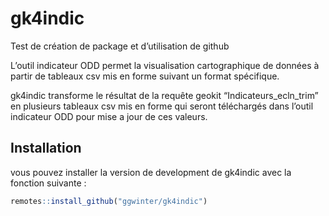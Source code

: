 
<!-- README.md is generated from README.Rmd. Please edit that file -->

# gk4indic

<!-- badges: start -->
<!-- badges: end -->

Test de création de package et d’utilisation de github

L’outil indicateur ODD permet la visualisation cartographique de données
à partir de tableaux csv mis en forme suivant un format spécifique.

gk4indic transforme le résultat de la requête geokit
“Indicateurs\_ecln\_trim” en plusieurs tableaux csv mis en forme qui
seront téléchargés dans l’outil indicateur ODD pour mise a jour de ces
valeurs.

## Installation

vous pouvez installer la version de development de gk4indic avec la
fonction suivante :

``` r
remotes::install_github("ggwinter/gk4indic")
```
